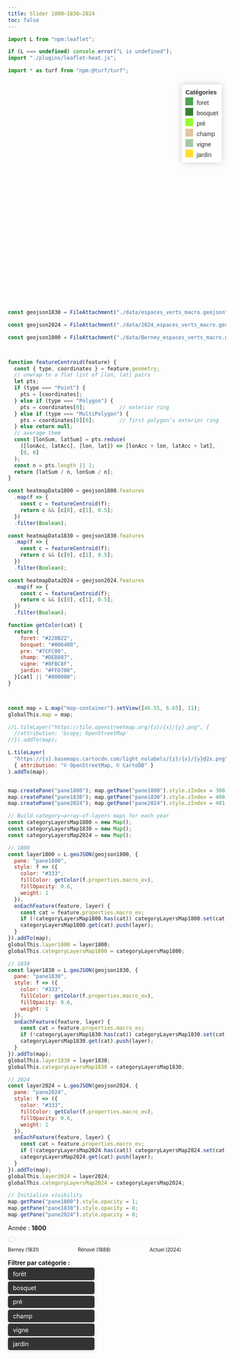 ```yaml
---
title: Slider 1800–1830–2024
toc: false
---
```


```js
import L from "npm:leaflet";
```


```js
if (L === undefined) console.error("L is undefined");
import "./plugins/leaflet-heat.js";
```

```js
import * as turf from "npm:@turf/turf";
```



<div id="map-container" style="height: 500px; margin: 1em 0 2em 0; position: relative;">
  <!-- Leaflet will draw the map here -->

  <div class="legend">
    <strong>Catégories</strong><br>
    <i style="background:#228B22"></i> foret<br>
    <i style="background:#006400"></i> bosquet<br>
    <i style="background:#7CFC00"></i> pré<br>
    <i style="background:#DEB887"></i> champ<br>
    <i style="background:#8FBC8F"></i> vigne<br>
    <i style="background:#FFD700"></i> jardin
  </div>
</div>

<style>
  .legend {
    /* your existing styles… */
    background: white;
    padding: 6px 8px;
    font: 14px Arial, sans-serif;
    box-shadow: 0 0 15px rgba(0, 0, 0, 0.2);
    border-radius: 5px;
    line-height: 24px;
    color: #333;

    /* NEW */
    position: absolute;
    top: 10px;
    right: 10px;
    z-index: 1000;
  }

  .legend i {
    width: 18px;
    height: 18px;
    float: left;
    margin-right: 8px;
    opacity: 0.8;
    display: inline-block;
  }
</style>



```js
const geojson1830 = FileAttachment("./data/espaces_verts_macro.geojson").json();
```

```js
const geojson2024 = FileAttachment("./data/2024_espaces_verts_macro.geojson").json();
```

```js
const geojson1800 = FileAttachment("./data/Berney_espaces_verts_macro.geojson").json();
```


```js

```

```js

```

```js
function featureCentroid(feature) {
  const { type, coordinates } = feature.geometry;
  // unwrap to a flat list of [lon, lat] pairs
  let pts;
  if (type === "Point") {
    pts = [coordinates];
  } else if (type === "Polygon") {
    pts = coordinates[0];           // exterior ring
  } else if (type === "MultiPolygon") {
    pts = coordinates[0][0];        // first polygon’s exterior ring
  } else return null;
  // average them
  const [lonSum, latSum] = pts.reduce(
    ([lonAcc, latAcc], [lon, lat]) => [lonAcc + lon, latAcc + lat],
    [0, 0]
  );
  const n = pts.length || 1;
  return [latSum / n, lonSum / n];
}

const heatmapData1800 = geojson1800.features
  .map(f => {
    const c = featureCentroid(f);
    return c && [c[0], c[1], 0.5];
  })
  .filter(Boolean);

const heatmapData1830 = geojson1830.features
  .map(f => {
    const c = featureCentroid(f);
    return c && [c[0], c[1], 0.5];
  })
  .filter(Boolean);

const heatmapData2024 = geojson2024.features
  .map(f => {
    const c = featureCentroid(f);
    return c && [c[0], c[1], 0.5];
  })
  .filter(Boolean);

```




```js
function getColor(cat) {
  return {
    foret: "#228B22",
    bosquet: "#006400",
    pre: "#7CFC00",
    champ: "#DEB887",
    vigne: "#8FBC8F",
    jardin: "#FFD700",
  }[cat] || "#000000";
}



const map = L.map("map-container").setView([46.55, 6.65], 11);
globalThis.map = map;

//L.tileLayer("https://tile.openstreetmap.org/{z}/{x}/{y}.png", {
  //attribution: '&copy; OpenStreetMap'
//}).addTo(map);

L.tileLayer(
  "https://{s}.basemaps.cartocdn.com/light_nolabels/{z}/{x}/{y}@2x.png",
  { attribution: "© OpenStreetMap, © CartoDB" }
).addTo(map);


map.createPane("pane1800"); map.getPane("pane1800").style.zIndex = 300;
map.createPane("pane1830"); map.getPane("pane1830").style.zIndex = 400;
map.createPane("pane2024"); map.getPane("pane2024").style.zIndex = 401;

// Build category→array-of-layers maps for each year
const categoryLayersMap1800 = new Map();
const categoryLayersMap1830 = new Map();
const categoryLayersMap2024 = new Map();

// 1800
const layer1800 = L.geoJSON(geojson1800, {
  pane: "pane1800",
  style: f => ({
    color: "#333",
    fillColor: getColor(f.properties.macro_ev),
    fillOpacity: 0.6,
    weight: 1
  }),
  onEachFeature(feature, layer) {
    const cat = feature.properties.macro_ev;
    if (!categoryLayersMap1800.has(cat)) categoryLayersMap1800.set(cat, []);
    categoryLayersMap1800.get(cat).push(layer);
  }
}).addTo(map);
globalThis.layer1800 = layer1800;
globalThis.categoryLayersMap1800 = categoryLayersMap1800;

// 1830
const layer1830 = L.geoJSON(geojson1830, {
  pane: "pane1830",
  style: f => ({
    color: "#333",
    fillColor: getColor(f.properties.macro_ev),
    fillOpacity: 0.6,
    weight: 1
  }),
  onEachFeature(feature, layer) {
    const cat = feature.properties.macro_ev;
    if (!categoryLayersMap1830.has(cat)) categoryLayersMap1830.set(cat, []);
    categoryLayersMap1830.get(cat).push(layer);
  }
}).addTo(map);
globalThis.layer1830 = layer1830;
globalThis.categoryLayersMap1830 = categoryLayersMap1830;

// 2024
const layer2024 = L.geoJSON(geojson2024, {
  pane: "pane2024",
  style: f => ({
    color: "#333",
    fillColor: getColor(f.properties.macro_ev),
    fillOpacity: 0.6,
    weight: 1
  }),
  onEachFeature(feature, layer) {
    const cat = feature.properties.macro_ev;
    if (!categoryLayersMap2024.has(cat)) categoryLayersMap2024.set(cat, []);
    categoryLayersMap2024.get(cat).push(layer);
  }
}).addTo(map);
globalThis.layer2024 = layer2024;
globalThis.categoryLayersMap2024 = categoryLayersMap2024;

// Initialize visibility
map.getPane("pane1800").style.opacity = 1;
map.getPane("pane1830").style.opacity = 0;
map.getPane("pane2024").style.opacity = 0;
```




<!-- 1️⃣ STYLES FOR SLIDER & FILTER BUTTONS -->
<style>
  /* — Slider styles, matching your buttons — */
  #time-slider {
    -webkit-appearance: none;
    appearance: none;
    width: 100%;
    max-width: 400px;
    height: 8px;
    border-radius: 4px;
    background: #fafafa;           /* same as button background */
    outline: none;
    margin: 1em 0;
    cursor: pointer;
    transition: background 0.2s ease;
  }
  #time-slider:hover {
    background: #f0f0f0;           /* slightly darker on hover */
  }
  #time-slider::-webkit-slider-runnable-track {
    height: 8px;
    border-radius: 4px;
    background: #fafafa;
  }
  #time-slider::-webkit-slider-thumb {
    -webkit-appearance: none;
    width: 16px;
    height: 16px;
    border-radius: 50%;
    background: #fafafa;           /* same as un-checked button */
    border: 1px solid #ddd;
    box-shadow: 0 1px 2px rgba(0,0,0,0.05);
    transition: background 0.2s ease, box-shadow 0.2s ease;
    margin-top: -4px;              /* center on track */
  }
  #time-slider::-webkit-slider-thumb:hover {
    box-shadow: 0 2px 4px rgba(0,0,0,0.1);
  }
  #time-slider:active::-webkit-slider-thumb {
    background: #333;              /* same as checked button */
    border-color: #333;
  }
  /* Firefox */
  #time-slider::-moz-range-track {
    height: 8px;
    border-radius: 4px;
    background: #fafafa;
  }
  #time-slider::-moz-range-thumb {
    width: 16px;
    height: 16px;
    border-radius: 50%;
    background: #fafafa;
    border: 1px solid #ddd;
    box-shadow: 0 1px 2px rgba(0,0,0,0.05);
    transition: background 0.2s ease, box-shadow 0.2s ease;
  }
  #time-slider:active::-moz-range-thumb {
    background: #333;
    border-color: #333;
  }
  /* IE */
  #time-slider::-ms-track {
    width: 100%;
    height: 8px;
    background: transparent;
    border-color: transparent;
    color: transparent;
  }
  #time-slider::-ms-fill-lower,
  #time-slider::-ms-fill-upper {
    background: #fafafa;
    border-radius: 4px;
  }
  #time-slider::-ms-thumb {
    width: 16px;
    height: 16px;
    border-radius: 50%;
    background: #fafafa;
    border: 1px solid #ddd;
    box-shadow: 0 1px 2px rgba(0,0,0,0.05);
  }
  #time-slider:active::-ms-thumb {
    background: #333;
    border-color: #333;
  }

  /* — Filter buttons styles — */
  #macro-filter {
    display: flex;
    flex-direction: column;
    gap: 0.25em;
    margin: 1em 0;
    max-width: 200px;
  }
  #macro-filter input[type=checkbox] {
    display: none;
  }
  #macro-filter label {
    display: block;
    background: #fafafa;
    color: #444;
    border: 1px solid #ddd;
    border-radius: 4px;
    padding: 0.35em 0.75em;
    cursor: pointer;
    transition: background 0.2s, box-shadow 0.2s;
    box-shadow: 0 1px 2px rgba(0,0,0,0.05);
  }
  #macro-filter label:hover {
    background: #f0f0f0;
    box-shadow: 0 2px 4px rgba(0,0,0,0.1);
  }
  #macro-filter label:has(input:checked) {
    background: #333;
    color: #fff;
    border-color: #333;
    box-shadow: 0 2px 6px rgba(0,0,0,0.15);
  }
</style>

<!-- 2️⃣ SLIDER HTML & SCRIPT -->
<label for="time-slider">
  Année : <strong id="time-value">1800</strong>
</label><br>
<input
  id="time-slider"
  type="range"
  min="0" max="2" step="0.01" value="0"
/>
<div style="display:flex; justify-content:space-between; font-size:0.8em; max-width:400px;">
  <span>Berney (1831)</span>
  <span>Rénové (1888)</span>
  <span>Actuel (2024)</span>
</div>

<script>
  const slider = document.getElementById("time-slider");
  const output = document.getElementById("time-value");
  function updateOpacity() {
    const t = +slider.value;
    let o1800 = 0, o1830 = 0, o2024 = 0;
    if (t <= 1) {
      o1800 = 1 - t; o1830 = t;
      output.textContent = "1831 – 1888";
    } else {
      const u = t - 1;
      o1830 = 1 - u; o2024 = u;
      output.textContent = "1888 – 2024";
    }
    map.getPane("pane1800").style.opacity = o1800;
    map.getPane("pane1830").style.opacity = o1830;
    map.getPane("pane2024").style.opacity = o2024;
  }
  slider.addEventListener("input", updateOpacity);
  updateOpacity();
  
</script>




<!-- 3️⃣ FILTER HTML & SCRIPT -->
<div id="macro-filter">
  <strong>Filtrer par catégorie :</strong>
  <label><input type="checkbox" value="foret"   checked> forêt</label>
  <label><input type="checkbox" value="bosquet" checked> bosquet</label>
  <label><input type="checkbox" value="pre"     checked> pré</label>
  <label><input type="checkbox" value="champ"   checked> champ</label>
  <label><input type="checkbox" value="vigne"   checked> vigne</label>
  <label><input type="checkbox" value="jardin"  checked> jardin</label>
</div>

<script>
  const boxes = Array.from(document.querySelectorAll("#macro-filter input"));
  function applyMacroFilter() {
    const allowed = boxes.filter(cb => cb.checked).map(cb => cb.value);
    [
      [layer1800, categoryLayersMap1800],
      [layer1830, categoryLayersMap1830],
      [layer2024, categoryLayersMap2024]
    ].forEach(([layer, catMap]) => {
      layer.clearLayers();
      allowed.forEach(cat =>
        (catMap.get(cat) || []).forEach(f => layer.addLayer(f))
      );
    });
  }
  boxes.forEach(cb => cb.addEventListener("change", applyMacroFilter));
  applyMacroFilter();
</script>



